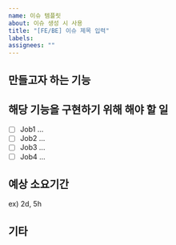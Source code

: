 ```yaml
---
name: 이슈 템플릿
about: 이슈 생성 시 사용
title: "[FE/BE] 이슈 제목 입력"
labels:
assignees: ""
---
```


## 만들고자 하는 기능

## 해당 기능을 구현하기 위해 해야 할 일

- [ ] Job1 ...
- [ ] Job2 ...
- [ ] Job3 ...
- [ ] Job4 ...

## 예상 소요기간

ex) 2d, 5h

## 기타
